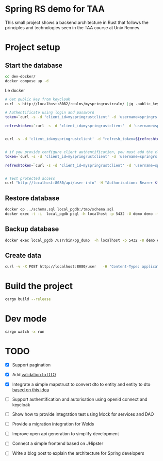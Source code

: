 # Spring RS demo for TAA

This small project shows a backend architecture in Rust that follows the principles and technologies seen in the TAA course at Univ Rennes.
 
# Project setup

## Start the database

```bash
cd dev-docker/
docker compose up -d 
```

Le docker 

```bash
# Get public key from keycloak
curl -s http://localhost:8082/realms/myspringrustrealm/ |jq .public_key -r 

# Authentificate using login and password
token=`curl -s -d 'client_id=myspringrustclient' -d 'username=springrs' -d 'password=springrs' -d 'grant_type=password' 'http://localhost:8082/realms/myspringrustrealm/protocol/openid-connect/token' |jq .access_token -r`

refreshtoken=`curl -s -d 'client_id=myspringrustclient' -d 'username=springrs' -d 'password=springrs' -d 'grant_type=password' 'http://localhost:8082/realms/myspringrustrealm/protocol/openid-connect/token' |jq .refresh_token -r`


curl -s -d 'client_id=myspringrustclient' -d "refresh_token=${refreshtoken}" -d 'grant_type=refresh_token'  'http://localhost:8082/realms/myspringrustrealm/protocol/openid-connect/token' |jq


# if you provide configure client authentification, you must add the client_secret parameter
token=`curl -s -d 'client_id=myspringrustclient' -d 'username=springrs' -d 'password=springrs' -d 'grant_type=password' -d 'client_secret=hgbxPDD6WWpC1hrjIy7BG5pZeoMbHmLz' 'http://localhost:8082/realms/myspringrustrealm/protocol/openid-connect/token' |jq .access_token -r`

refreshtoken=`curl -s -d 'client_id=myspringrustclient' -d 'username=springrs' -d 'password=springrs' -d 'grant_type=password' -d 'client_secret=hgbxPDD6WWpC1hrjIy7BG5pZeoMbHmLz' 'http://localhost:8082/realms/myspringrustrealm/protocol/openid-connect/token' |jq .refresh_token -r`


# Test protected access
curl "http://localhost:8080/api/user-info" -H "Authorization: Bearer $token"


```




## Restore database

```bash
docker cp ../schema.sql local_pgdb:/tmp/schema.sql
docker exec -t -i  local_pgdb psql -h localhost -p 5432 -U demo demo -f /tmp/schema.sql
```


## Backup database

```bash
docker exec local_pgdb /usr/bin/pg_dump  -h localhost -p 5432 -U demo demo > schema.sql
```

## Create data

```bash
curl -v -X POST http://localhost:8080/user   -H 'Content-Type: application/json'   -d '{"name":"titi","firstname":"titi","age":10}'
```

# Build the project

```bash
cargo build --release
```
# Dev mode

```bash
cargo watch -x run
```




# TODO

- [x] Support pagination
- [X] Add [validation to DTO](https://github.com/AutoWDS/autowds-backend/blob/master/src/views/user.rs)
- [X] Integrate a simple mapstruct to convert dto to entity and entity to dto [based on this idea](https://leapcell.io/blog/java-mapstruct-implemented-in-rust?ref=dailydev)
- [ ] Support authentification and autorisation using openid connect and keycloak
- [ ] Show how to provide integration test using Mock for services and DAO
- [ ] Provide a migration integration for Welds
- [ ] Improve open api generation to simplify development
- [ ] Connect a simple frontend based on JHipster
- [ ] Write a blog post to explain the architecture for Spring developers

